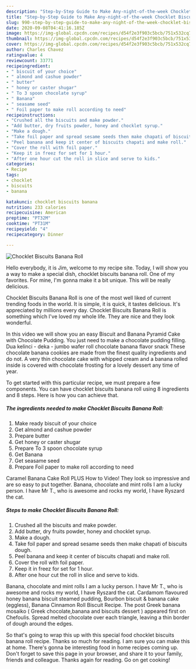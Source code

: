 ```yaml
---
description: "Step-by-Step Guide to Make Any-night-of-the-week Chocklet Biscuits Banana Roll"
title: "Step-by-Step Guide to Make Any-night-of-the-week Chocklet Biscuits Banana Roll"
slug: 990-step-by-step-guide-to-make-any-night-of-the-week-chocklet-biscuits-banana-roll
date: 2020-09-08T04:41:16.185Z
image: https://img-global.cpcdn.com/recipes/d54f2e3f903c5bcb/751x532cq70/chocklet-biscuits-banana-roll-recipe-main-photo.jpg
thumbnail: https://img-global.cpcdn.com/recipes/d54f2e3f903c5bcb/751x532cq70/chocklet-biscuits-banana-roll-recipe-main-photo.jpg
cover: https://img-global.cpcdn.com/recipes/d54f2e3f903c5bcb/751x532cq70/chocklet-biscuits-banana-roll-recipe-main-photo.jpg
author: Charles Chavez
ratingvalue: 4
reviewcount: 33771
recipeingredient:
- " biscuit of your choice"
- " almond and cashue powder"
- " butter"
- " honey or caster shugar"
- " To 3 spoon chocolate syrup"
- " Banana"
- " seasame seed"
- " Foil paper to make roll according to need"
recipeinstructions:
- "Crushed all the biscuits and make powder."
- "Add butter, dry fruits powder, honey and chocklet syrup."
- "Make a dough."
- "Take foil paper and spread sesame seeds then make chapati of biscuits dough."
- "Peel banana and keep it center of biscuits chapati and make roll."
- "Cover the roll with foil paper."
- "Keep it in freez for set for 1 hour."
- "After one hour cut the roll in slice and serve to kids."
categories:
- Recipe
tags:
- chocklet
- biscuits
- banana

katakunci: chocklet biscuits banana 
nutrition: 233 calories
recipecuisine: American
preptime: "PT32M"
cooktime: "PT31M"
recipeyield: "4"
recipecategory: Dinner

---
```



![Chocklet Biscuits Banana Roll](https://img-global.cpcdn.com/recipes/d54f2e3f903c5bcb/751x532cq70/chocklet-biscuits-banana-roll-recipe-main-photo.jpg)

Hello everybody, it is Jim, welcome to my recipe site. Today, I will show you a way to make a special dish, chocklet biscuits banana roll. One of my favorites. For mine, I'm gonna make it a bit unique. This will be really delicious.

Chocklet Biscuits Banana Roll is one of the most well liked of current trending foods in the world. It is simple, it is quick, it tastes delicious. It's appreciated by millions every day. Chocklet Biscuits Banana Roll is something which I've loved my whole life. They are nice and they look wonderful.

In this video we will show you an easy Biscuit and Banana Pyramid Cake with Chocolate Pudding. You just need to make a chocolate pudding filling. Dua kelinci - deka - jumbo wafer roll chocolate banana flavor snack These chocolate banana cookies are made from the finest quality ingredients and do not. A very thin chocolate cake with whipped cream and a banana rolled inside is covered with chocolate frosting for a lovely dessert any time of year.


To get started with this particular recipe, we must prepare a few components. You can have chocklet biscuits banana roll using 8 ingredients and 8 steps. Here is how you can achieve that.

<!--inarticleads1-->

##### The ingredients needed to make Chocklet Biscuits Banana Roll:

1. Make ready  biscuit of your choice
1. Get  almond and cashue powder
1. Prepare  butter
1. Get  honey or caster shugar
1. Prepare  To 3 spoon chocolate syrup
1. Get  Banana
1. Get  seasame seed
1. Prepare  Foil paper to make roll according to need


Caramel Banana Cake Roll PLUS How to Video! They look so impressive and are so easy to put together. Banana, chocolate and mint rolls I am a lucky person. I have Mr T., who is awesome and rocks my world, I have Ryszard the cat. 

<!--inarticleads2-->

##### Steps to make Chocklet Biscuits Banana Roll:

1. Crushed all the biscuits and make powder.
1. Add butter, dry fruits powder, honey and chocklet syrup.
1. Make a dough.
1. Take foil paper and spread sesame seeds then make chapati of biscuits dough.
1. Peel banana and keep it center of biscuits chapati and make roll.
1. Cover the roll with foil paper.
1. Keep it in freez for set for 1 hour.
1. After one hour cut the roll in slice and serve to kids.


Banana, chocolate and mint rolls I am a lucky person. I have Mr T., who is awesome and rocks my world, I have Ryszard the cat. Cardamom flavoured honey banana biscuit steamed pudding, Bourbon biscuit &amp; banana cake (eggless), Banana Cinnamon Roll Biscuit Recipe. The post Greek banana mosaiko ( Greek chocolate,banana and biscuits dessert ) appeared first on Chefoulis. Spread melted chocolate over each triangle, leaving a thin border of dough around the edges. 

So that's going to wrap this up with this special food chocklet biscuits banana roll recipe. Thanks so much for reading. I am sure you can make this at home. There's gonna be interesting food in home recipes coming up. Don't forget to save this page in your browser, and share it to your family, friends and colleague. Thanks again for reading. Go on get cooking!
